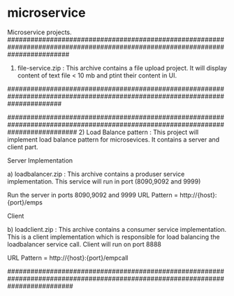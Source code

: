 # microservice

Microservice projects.
################################################################################################################################
1) file-service.zip : 
This archive contains a file upload project. It will display content of text file < 10 mb and ptint their content in UI.

##############################################################################################################################


##################################################################################################################################
2) Load Balance pattern : 
This project will implement load balance pattern for microsevices. It contains a server and client part.


Server Implementation

a) loadbalancer.zip :
This archive contains a produser service implementation. This service will run in port (8090,9092 and 9999)

Run the server in ports 8090,9092 and 9999
URL Pattern = http://{host}:{port}/emps


Client


b) loadclient.zip :
This archive contains a consumer service implementation. 
This is a client implementation which is responsible for load balancing the loadbalancer service call.
Client will run on port 8888

URL Pattern = http://{host}:{port}/empcall

#################################################################################################################################


